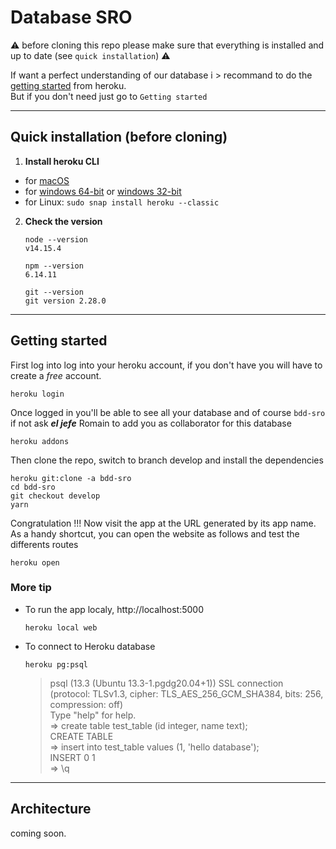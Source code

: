 # Database SRO  
⚠️ before cloning this repo please make sure that everything is installed and up to date (see `quick installation`) ⚠️  
  
If want a perfect understanding of our database i > recommand to do the [getting started](https://devcenter.heroku.com/articles/getting-started-with-nodejs) from heroku.  
But if you don't need just go to `Getting started`

----

## Quick installation (before cloning)
1. **Install heroku CLI**
  - for [macOS](https://cli-assets.heroku.com/heroku.pkg)
  - for [windows 64-bit](https://cli-assets.heroku.com/heroku-x64.exe) or [windows 32-bit](https://cli-assets.heroku.com/heroku-x86.exe)
  - for Linux: `sudo snap install heroku --classic`

2. **Check the version**
   ```
   node --version
   v14.15.4
   ```
   ```
   npm --version 
   6.14.11
   ```
   ```
   git --version
   git version 2.28.0
   ```

----

## Getting started
First log into log into your heroku account, if you don't have you will have to create a *free* account.
```
heroku login
```
Once logged in you'll be able to see all your database and of course `bdd-sro` if not ask ***el jefe*** Romain to add you as collaborator for this database
```
heroku addons
```
Then clone the repo, switch to branch develop and install the dependencies 
```
heroku git:clone -a bdd-sro
cd bdd-sro
git checkout develop
yarn
```
Congratulation !!! Now visit the app at the URL generated by its app name. As a handy shortcut, you can open the website as follows and test the differents routes
```
heroku open
```
### More tip  
- To run the app localy,  http://localhost:5000
    ```
    heroku local web
    ```
- To connect to Heroku database 
    ```
    heroku pg:psql
    ```
    > psql (13.3 (Ubuntu 13.3-1.pgdg20.04+1)) 
    > SSL connection (protocol: TLSv1.3, cipher: TLS_AES_256_GCM_SHA384, bits: 256, compression: off)  
    > Type "help" for help.  
    > => create table test_table (id integer, name text);  
    > CREATE TABLE  
    > => insert into test_table values (1, 'hello database');  
    > INSERT 0 1  
    > => \q  

----

## Architecture 

coming soon.